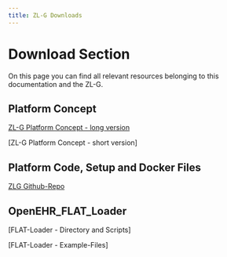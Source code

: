 ```yaml
---
title: ZL-G Downloads
---
```


# Download Section

On this page you can find all relevant resources belonging to this documentation and the ZL-G.

## Platform Concept

[ZL-G Platform Concept - long version](https://c100-099.cloud.gwdg.de/docs/assets/TA1.4.2_ZLG_Konzept_Langversion.pdf)

[ZL-G Platform Concept - short version]

## Platform Code, Setup and Docker Files

[ZLG Github-Repo](https://github.com/zlgesundheit)

## OpenEHR_FLAT_Loader

[FLAT-Loader - Directory and Scripts]

[FLAT-Loader - Example-Files]